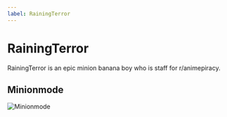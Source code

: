 ```yaml
---
label: RainingTerror
---
```


# RainingTerror

RainingTerror is an epic minion banana boy who is staff for r/animepiracy.

## Minionmode

![Minionmode](https://user-images.githubusercontent.com/78981416/232194092-7198574b-8143-46c7-a67e-eda1db38e3c7.png)

